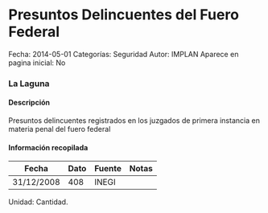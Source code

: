 Presuntos Delincuentes del Fuero Federal
=====

Fecha: 2014-05-01
Categorías: Seguridad
Autor: IMPLAN
Aparece en pagina inicial: No

### La Laguna

#### Descripción

Presuntos delincuentes registrados en los juzgados de primera instancia en materia penal del fuero federal

<!-- break -->

#### Información recopilada

<table class="table table-hover table-bordered matriz">
  <thead>
    <tr><th>Fecha</th><th>Dato</th><th>Fuente</th><th>Notas</th></tr>
  </thead>
  <tbody>
    <tr><td class="centrado">31/12/2008</td><td class="derecha">408</td><td>INEGI</td><td></td></tr>
  </tbody>
</table>

Unidad: Cantidad.
